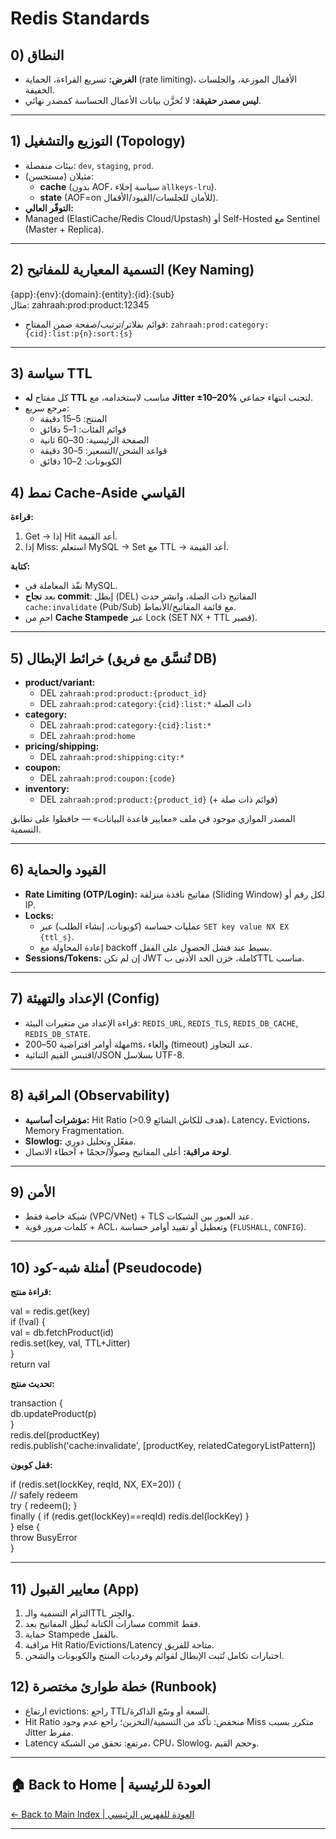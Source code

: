 # **Redis Standards** 

## **0\) النطاق**

* **الغرض:** تسريع القراءة، الحماية (rate limiting)، الأقفال الموزعة، والجلسات الخفيفة.  
* **ليس مصدر حقيقة:** لا تُخزَّن بيانات الأعمال الحساسة كمصدر نهائي.

---

## **1\) التوزيع والتشغيل (Topology)**

* بيئات منفصلة: `dev`, `staging`, `prod`.  
* مثيلان (مستحسن):  
  * **cache** (بدون AOF، سياسة إخلاء `allkeys-lru`).  
  * **state** (AOF=on للأمان للجلسات/القيود/الأقفال).  
* **التوفّر العالي:**  
* Managed (ElastiCache/Redis Cloud/Upstash) أو Self-Hosted مع Sentinel (Master \+ Replica).

---

## **2\) التسمية المعيارية للمفاتيح (Key Naming)**

{app}:{env}:{domain}:{entity}:{id}:{sub}  
مثال: zahraah:prod:product:12345

* قوائم بفلاتر/ترتيب/صفحة ضمن المفتاح: `zahraah:prod:category:{cid}:list:p{n}:sort:{s}`

---

## **3\) سياسة TTL**

* كل مفتاح **له TTL** مناسب لاستخدامه، مع **Jitter ±10–20%** لتجنب انتهاء جماعي.  
* مرجع سريع:  
  * المنتج: 5–15 دقيقة  
  * قوائم الفئات: 1–5 دقائق  
  * الصفحة الرئيسية: 30–60 ثانية  
  * قواعد الشحن/التسعير: 5–30 دقيقة  
  * الكوبونات: 2–10 دقائق

## **4\) نمط Cache-Aside القياسي**

**قراءة:**

1. Get → إذا Hit أعد القيمة.  
2. إذا Miss: استعلم MySQL → Set مع TTL → أعد القيمة.

**كتابة:**

* نفّذ المعاملة في MySQL.  
* بعد **نجاح commit**: إبطل (DEL) المفاتيح ذات الصلة، وانشر حدث `cache:invalidate` (Pub/Sub) مع قائمة المفاتيح/الأنماط.  
* احمِ من **Cache Stampede** عبر Lock (SET NX \+ TTL قصير).

---

## **5\) خرائط الإبطال (تُنسَّق مع فريق DB)**

* **product/variant:**  
  * DEL `zahraah:prod:product:{product_id}`  
  * DEL `zahraah:prod:category:{cid}:list:*` ذات الصلة  
* **category:**  
  * DEL `zahraah:prod:category:{cid}:list:*`  
  * DEL `zahraah:prod:home`  
* **pricing/shipping:**  
  * DEL `zahraah:prod:shipping:city:*`  
* **coupon:**  
  * DEL `zahraah:prod:coupon:{code}`  
* **inventory:**  
  * DEL `zahraah:prod:product:{product_id}` (+ قوائم ذات صلة)


المصدر الموازي موجود في ملف «معايير قاعدة البيانات» — حافظوا على تطابق التسمية.

---

## **6\) القيود والحماية**

* **Rate Limiting (OTP/Login):** مفاتيح نافذة منزلقة (Sliding Window) لكل رقم أو IP.  
* **Locks:**  
  * عمليات حساسة (كوبونات، إنشاء الطلب) عبر `SET key value NX EX {ttl_s}`.  
  * إعادة المحاولة مع backoff بسيط عند فشل الحصول على القفل.  
* **Sessions/Tokens:** إن لم تكن JWT كاملة، خزن الحد الأدنى بTTL مناسب.

---

## **7\) الإعداد والتهيئة (Config)**

* قراءة الإعداد من متغيرات البيئة: `REDIS_URL`, `REDIS_TLS`, `REDIS_DB_CACHE`, `REDIS_DB_STATE`.  
* مهلة أوامر افتراضية 50–200ms، وإلغاء (timeout) عند التجاوز.  
* اقتبس القيم الثنائية/JSON بسلاسل UTF-8.

---

## **8\) المراقبة (Observability)**

* **مؤشرات أساسية:** Hit Ratio (\>0.9 هدف للكاش الشائع)، Latency، Evictions، Memory Fragmentation.  
* **Slowlog:** مفعّل وتحليل دوري.  
* **لوحة مراقبة:** أعلى المفاتيح وصولًا/حجمًا \+ أخطاء الاتصال.

---

## **9\) الأمن**

* شبكة خاصة فقط (VPC/VNet) \+ TLS عند العبور بين الشبكات.  
* كلمات مرور قوية \+ ACL، وتعطيل أو تقييد أوامر حساسة (`FLUSHALL`, `CONFIG`).

---

## **10\) أمثلة شبه-كود (Pseudocode)**

**قراءة منتج:**

val \= redis.get(key)  
if (\!val) {  
  val \= db.fetchProduct(id)  
  redis.set(key, val, TTL+Jitter)  
}  
return val

**تحديث منتج:**

transaction {  
  db.updateProduct(p)  
}  
redis.del(productKey)  
redis.publish('cache:invalidate', \[productKey, relatedCategoryListPattern\])

**قفل كوبون:**

if (redis.set(lockKey, reqId, NX, EX=20)) {  
  // safely redeem  
  try { redeem(); }  
  finally { if (redis.get(lockKey)==reqId) redis.del(lockKey) }  
} else {  
  throw BusyError  
}

---

## **11\) معايير القبول (App)**

1. التزام التسمية والـTTL والجِتر.  
2. مسارات الكتابة تُبطِل المفاتيح بعد commit فقط.  
3. حماية Stampede بالقفل.  
4. مراقبة Hit Ratio/Evictions/Latency متاحة للفريق.  
5. اختبارات تكامل تُثبت الإبطال لقوائم وفرديات المنتج والكوبونات والشحن.

## **12\) خطة طوارئ مختصرة (Runbook)**

* ارتفاع evictions: راجع TTL/السعة أو وسّع الذاكرة.  
* Hit Ratio منخفض: تأكد من التسمية/التخزين؛ راجع عدم وجود Miss متكرر بسبب Jitter مفرط.  
* Latency مرتفع: تحقق من الشبكة، CPU، Slowlog، وحجم القيم.


---

## 🏠 **Back to Home | العودة للرئيسية**

[← Back to Main Index | العودة للفهرس الرئيسي](../../../index.html)

---
